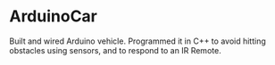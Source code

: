 # ArduinoCar
Built and wired Arduino vehicle. Programmed it in C++ to avoid hitting obstacles using sensors, and to respond to an IR Remote.
